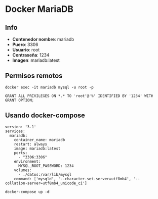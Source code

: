 # Docker MariaDB

## Info
- **Contenedor nombre**: mariadb
- **Puero**: 3306
- **Usuario**: root
- **Contraseña**: 1234
- **Imagen**: mariadb:latest

## Permisos remotos
~~~~
docker exec -it mariadb mysql -u root -p
~~~~
~~~~
GRANT ALL PRIVILEGES ON *.* TO 'root'@'%' IDENTIFIED BY '1234' WITH GRANT OPTION;
~~~~

## Usando docker-compose
~~~
version: '3.1'
services:
  mariadb:
    container_name: mariadb
    restart: always
    image: mariadb:latest
    ports:
      - "3306:3306"
    environment:
      MYSQL_ROOT_PASSWORD: 1234
    volumes:
      - ./datos:/var/lib/mysql
    command: ['mysqld', '--character-set-server=utf8mb4', '--collation-server=utf8mb4_unicode_ci']
~~~
~~~
docker-compose up -d
~~~
